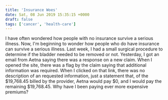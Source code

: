 ```yaml
---
title: 'Insurance Woes'
date: Sat, 08 Jun 2019 15:35:15 +0000
draft: false
tags: ['cancer', 'health-care']
---
```


I have often wondered how people with no insurance survive a serious illness. Now, I'm beginning to wonder how people who do have insurance can survive a serious illness. Last week, I had a small surgical procedure to determine if the bladder needed to be removed or not. Yesterday, I got an email from Aetna saying there was a response on a new claim. When I opened the site, there was a flag by the claim saying that additional information was required. When I clicked on that link, there was no description of an requested information, just a statement that, of the $19,768.45 billed by the provider, Aetna would pay $0, and I would pay the remaining $19,768.45. Why have I been paying ever more expensive premiums?

